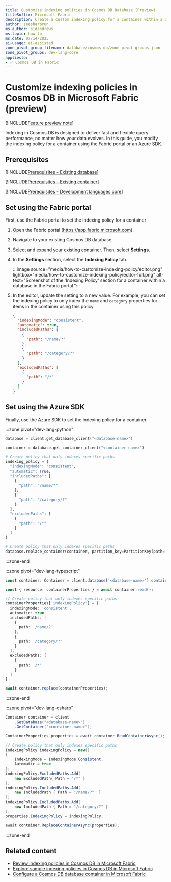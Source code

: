 ```yaml
---
title: Customize indexing policies in Cosmos DB Database (Preview)
titleSuffix: Microsoft Fabric
description: Create a custom indexing policy for a container within a database in Cosmos DB in Microsoft Fabric during the preview.
author: seesharprun
ms.author: sidandrews
ms.topic: how-to
ms.date: 07/14/2025
ai-usage: ai-assisted
zone_pivot_group_filename: database/cosmos-db/zone-pivot-groups.json
zone_pivot_groups: dev-lang-core
appliesto:
- ✅ Cosmos DB in Fabric
---
```


# Customize indexing policies in Cosmos DB in Microsoft Fabric (preview)

[!INCLUDE[Feature preview note](../../includes/feature-preview-note.md)]

Indexing in Cosmos DB is designed to deliver fast and flexible query performance, no matter how your data evolves. In this guide, you modify the indexing policy for a container using the Fabric portal or an Azure SDK.

## Prerequisites

[!INCLUDE[Prerequisites - Existing database](includes/prerequisite-existing-database.md)]

[!INCLUDE[Prerequisites - Existing container](includes/prerequisite-existing-container.md)]

[!INCLUDE[Prerequisites - Development languages core](includes/prerequisite-dev-lang-core.md)]

## Set using the Fabric portal

First, use the Fabric portal to set the indexing policy for a container

1. Open the Fabric portal (<https://app.fabric.microsoft.com>).

1. Navigate to your existing Cosmos DB database.

1. Select and expand your existing container. Then, select **Settings**.

1. In the **Settings** section, select the **Indexing Policy** tab.

    :::image source="media/how-to-customize-indexing-policy/editor.png" lightbox="media/how-to-customize-indexing-policy/editor-full.png" alt-text="Screenshot of the 'Indexing Policy' section for a container within a database in the Fabric portal.":::

1. In the editor, update the setting to a new value. For example, you can set the indexing policy to only index the `name` and `category` properties for items in the container using this policy.

    ```json
    {
      "indexingMode": "consistent",
      "automatic": true,
      "includedPaths": [
        {
          "path": "/name/?"
        },
        {
          "path": "/category/?"
        }
      ],
      "excludedPaths": [
        {
          "path": "/*"
        }
      ]
    }
    ```

## Set using the Azure SDK

Finally, use the Azure SDK to set the indexing policy for a container.

:::zone pivot="dev-lang-python"

```python
database = client.get_database_client("<database-name>")

container = database.get_container_client("<container-name>")

# Create policy that only indexes specific paths
indexing_policy = {
  "indexingMode": "consistent",
  "automatic": True,
  "includedPaths": [
    {
      "path": "/name/?"
    },
    {
      "path": "/category/?"
    }
  ],
  "excludedPaths": [
    {
      "path": "/*"
    }
  ]
}

# Create policy that only indexes specific paths
database.replace_container(container, partition_key=PartitionKey(path='/<partition-key-path>'), indexing_policy=indexing_policy)
```

:::zone-end

:::zone pivot="dev-lang-typescript"

```typescript
const container: Container = client.database('<database-name>').container('<container-name>');

const { resource: containerProperties } = await container.read();

// Create policy that only indexes specific paths
containerProperties['indexingPolicy'] = {
  indexingMode: 'consistent',
  automatic: true,
  includedPaths: [
    {
      path: '/name/?'
    },
    {
      path: '/category/?'
    }
  ],
  excludedPaths: [
    {
      path: '/*'
    }
  ]
}

await container.replace(containerProperties);
```

:::zone-end

:::zone pivot="dev-lang-csharp"

```csharp
Container container = client
    .GetDatabase("<database-name>")
    .GetContainer("<container-name>");

ContainerProperties properties = await container.ReadContainerAsync();

// Create policy that only indexes specific paths
IndexingPolicy indexingPolicy = new()
{
    IndexingMode = IndexingMode.Consistent,
    Automatic = true
};
indexingPolicy.ExcludedPaths.Add(
    new ExcludedPath{ Path = "/*" }
);
indexingPolicy.IncludedPaths.Add(
    new IncludedPath { Path = "/name/?"  }
);
indexingPolicy.IncludedPaths.Add(
    new IncludedPath { Path = "/category/?" }
);
properties.IndexingPolicy = indexingPolicy;

await container.ReplaceContainerAsync(properties);
```

:::zone-end

## Related content

- [Review indexing policies in Cosmos DB in Microsoft Fabric](indexing-policies.md)
- [Explore sample indexing policies in Cosmos DB in Microsoft Fabric](sample-indexing-policies.md)
- [Configure a Cosmos DB database container in Microsoft Fabric](how-to-configure-container.md)
